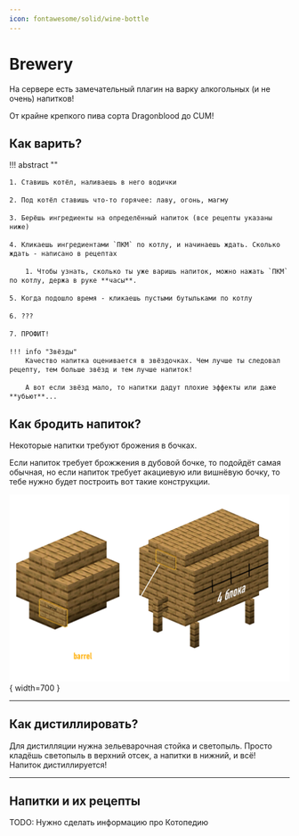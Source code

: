 ```yaml
---
icon: fontawesome/solid/wine-bottle
---
```


# Brewery

На сервере есть замечательный плагин на варку алкогольных (и не очень) напитков!

От крайне крепкого пива сорта <span class="red shadow bold">Dragonblood</span> до <span class="neon">CUM</span>!

## **Как варить?**

!!! abstract ""

    1. Ставишь котёл, наливаешь в него водички

    2. Под котёл ставишь что-то горячее: лаву, огонь, магму

    3. Берёшь ингредиенты на определённый напиток (все рецепты указаны ниже)

    4. Кликаешь ингредиентами `ПКМ` по котлу, и начинаешь ждать. Сколько ждать - написано в рецептах

        1. Чтобы узнать, сколько ты уже варишь напиток, можно нажать `ПКМ` по котлу, держа в руке **часы**.

    5. Когда подошло время - кликаешь пустыми бутыльками по котлу

    6. ???

    7. ПРОФИТ!

    !!! info "Звёзды"
        Качество напитка оценивается в звёздочках. Чем лучше ты следовал рецепту, тем больше звёзд и тем лучше напиток!

        А вот если звёзд мало, то напитки дадут плохие эффекты или даже **убьют**...

## Как бродить напиток?

Некоторые напитки требуют брожения в бочках.

Если напиток требует брожжения в дубовой бочке, то подойдёт самая обычная, но если напиток требует акациевую или вишнёвую бочку, то тебе нужно будет построить вот такие конструкции.

![barrel_big](../../assets/brewery/barrel_big.png){ width=700 }

***

## Как дистиллировать?

Для дистилляции нужна зельеварочная стойка и светопыль. Просто кладёшь светопыль в верхний отсек, а напитки в нижний, и всё! Напиток дистиллируется!

***

## Напитки и их рецепты

TODO: Нужно сделать информацию про Котопедию

<!-- !!! info "Информация по времени и ингредиентам"

    ### Время

    Мало = ~4 минуты  
    Средне = ~8 минут  
    Много = ~16 минут  
    Чрезвычайно много = 30+ минут  
    
    Отталкивайся от этого

    ### Ингредиенты

    Ингредиенты по типу "Картофель, ???, ???" означают что в рецепте известно только наличие картофеля, другие два тебе придётся узнать самому. Если кол-во ингредиентов не указано - это 1 шт.
    
    Общие названия предметов, по типу "трава", "синие цветы" и прочее означают что можно использовать **любую** траву, **любой** синий цветок и т.п.

    А странные названия по типу "нефига себя" нужно гуглить!
    
    

|Название       |Ингредиенты                |Время варки        |Дистилляция    |Брожжение          |Информация                                          |
|---:-----------|:--------------------------|-----:-------------|-----:---------|----:--------------|:---------------------------------------------------|
|Абсент|- 12 ромашек<br> - 10 травы|Много|1 раз|-|Не для слабонервных|
|Амброзия|- 2 валюты<br>- 12 светящихся ягод<br>- 1 золотое яблоко<br>- 1 **нефига себя**|Средне|-|-|Амброзия течёт по венам Всекотов.| -->

<!-- [ :material-arrow-right-top: Ссылка на таблицу ](https://docs.google.com/spreadsheets/d/1eeP827cOQyv0Hjfr392m7XS6pfpHPupX){ .md-button .md-button--primary } -->

<!-- <iframe src="https://docs.google.com/spreadsheets/d/e/2PACX-1vRBcp8GW0HhaNDzQdxor1FMwVGUs8Mf2WFshE67-etU5aTd_977CfzjlPDzV5D9ZA/pubhtml?widget=true&amp;headers=false" width=900 height=900></iframe> -->

